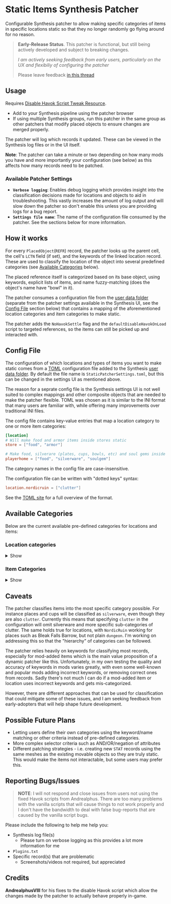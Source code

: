 # Static Items Synthesis Patcher

Configurable Synthesis patcher to allow making specific categories of items in specific locations static so that they no longer randomly go flying around for no reason.

> **Early-Release Status**. This patcher is functional, but still being actively developed and subject to breaking changes.
>
> _I am actively seeking feedback from early users, particularly on the UX and flexibiliy of configuring the patcher_
>
> Please leave feedback [in this thread](https://github.com/studioph/StaticPatcher/issues/1)

## Usage
Requires [Disable Havok Script Tweak Resource](https://www.nexusmods.com/skyrimspecialedition/mods/93426).

- Add to your Synthesis pipeline using the patcher browser
- If using multiple Synthesis groups, run this patcher in the same group as other patchers that modify placed objects to ensure changes are merged properly.

The patcher will log which records it updated. These can be viewed in the Synthesis log files or in the UI itself.

**Note**: The patcher can take a minute or two depending on how many mods you have and more importantly your configuration (see below) as this affects how many records need to be patched.

### Available Patcher Settings
 - **`Verbose logging`**: Enables debug logging which provides insight into the classification decisions made for locations and objects to aid in troubleshooting. This vastly increases the amount of log output and will slow down the patcher so don't enable this unless you are providing logs for a bug report.
 - **`Settings file name`**: The name of the configuration file consumed by the patcher. See the sections below for more information.


## How it works
For every `PlacedObject`(`REFR`) record, the patcher looks up the parent cell, the cell's `LCTN` field (if set), and the keywords of the linked location record. These are used to classify the location of the object into several predefined categories (see [Available Categories](#available-categories) below).

The placed reference itself is categorized based on its base object, using keywords, explicit lists of items, and name fuzzy-matching (does the object's name have "bowl" in it).

The patcher consumes a configuration file from the [user data folder](https://mutagen-modding.github.io/Synthesis/devs/User-Input/#user-data-folder) (separate from the patcher settings available in the Synthesis UI, see the [Config File](#config-file) section below) that contains a mapping of the aforementioned location categories and item categories to make static.

The patcher adds the `NoHavokSettle` flag and the `defaultDisableHavokOnLoad` script to targeted references, so the items can still be picked up and interacted with.


## Config File
The configuration of which locations and types of items you want to make static comes from a [TOML](https://toml.io) configuration file added to the Synthesis [user data folder](https://mutagen-modding.github.io/Synthesis/devs/User-Input/#user-data-folder). By default the file name is `StaticPatcherSettings.toml`, but this can be changed in the settings UI as mentioned above.

The reason for a seprate config file is the Synthesis settings UI is not well suited to complex mappings and other composite objects that are needed to make the patcher flexible. TOML was chosen as it is similar to the INI format that many users are familiar with, while offering many improvements over traditional INI files.

The config file contains key-value entries that map a location category to one or more item categories:

```toml
[location]
# Will make food and armor items inside stores static
store = ["food", "armor"]

# Make food, silverare (plates, cups, bowls, etc) and soul gems inside your homes static
playerhome = ["food", "silverware", "soulgem"]
```

The category names in the config file are case-insensitive.

The configuration file can be written with "dotted keys" syntax:
```toml
location.nordicruin = ["clutter"]
```

See the [TOML site](https://toml.io) for a full overview of the format.

## Available Categories
Below are the current available pre-defined categories for locations and items:


### Location categories
<details>
<summary>Show</summary>

- BanditCamp
- Barracks
- CastlePalace
- Cave
- City
- Dungeon
- DwemerRuin
- Farm
- Forsworn
- Fort
- GiantCamp
- Guild
- HallOfTheDead
- House
- Inn
- Jail
- Mill
- Mine
- NordicRuin
- PlayerHome
- Settlement
- Ship
- Store
- Stronghold
- Temple
- Town
</details>

### Item Categories
<details>
<summary>Show</summary>

- Alchemy
- Ammo
- Armor
- Bone
- Book
- BuildingMaterial
- Clothing
- Clutter
- Food
- Gem
- Gold
- Ingot
- Jewelry
- Key
- Ore
- Pelt
- Potion
- Scrap
- Scroll
- Silverware
- SoulGem
- Tool
- Weapon
</details>

## Caveats

The patcher classifies items into the most specific category possible. For instance places and cups will be classified as `silverware`, even though they are also `clutter`. Currently this means that specifying `clutter` in the configuration will omit silverware and more specific sub-categories of clutter. The same holds true for locations, with `NordicRuin` working for places such as Bleak Falls Barrow, but not plain `dungeon`. I'm working on addressing this so that the "hierarchy" of categories can be followed. 

The patcher relies heavily on keywords for classifying most records, especially for mod-added items which is the main value proposition of a dynamic patcher like this. Unfortunately, in my own testing the quality and accuracy of keywords in mods varies greatly, with even some well-known and popular mods adding incorrect keywords, or removing correct ones from records. Sadly there's not much I can do if a mod-added item or location uses incorrect keywords and gets mis-categorized.

However, there are different approaches that can be used for classification that could mitigate some of these issues, and I am seeking feedback from early-adopters that will help shape future development.

## Possible Future Plans
- Letting users define their own categories using the keyword/name matching or other criteria instead of pre-defined categories.
- More complex selector criteria such as AND/OR/negation of attributes
- Different patching strategies - i.e. creating new `STAT` records using the same meshes as the existing movable objects so they are truly static. This would make the items not interactable, but some users may prefer this.

## Reporting Bugs/Issues
> **NOTE**: I will not respond and close issues from users not using the fixed Havok scripts from Andrealphus. There are too many problems with the vanilla scripts that will cause things to not work properly and I don't have the bandwidth to deal with false bug-reports that are caused by the vanilla script bugs.

Please include the following to help me help you:
- Synthesis log file(s)
    - Please turn on verbose logging as this provides a lot more information for me
- `Plugins.txt`
- Specific record(s) that are problematic
  - Screenshots/videos not required, but appreciated

## Credits
**AndrealphusVIII** for his fixes to the disable Havok script which allow the changes made by the patcher to actually behave properly in-game.